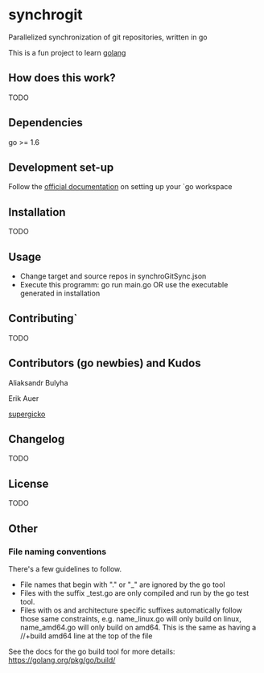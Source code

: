 # synchrogit

Parallelized synchronization of git repositories, written in go

This is a fun project to learn [golang](https://golang.org/)


## How does this work?

TODO

## Dependencies

go >= 1.6

## Development set-up

Follow the [official documentation](https://golang.org/doc/install) on setting up your `go workspace

## Installation

TODO

## Usage

- Change target and source repos in synchroGitSync.json
- Execute this programm: go run main.go OR use the executable generated in installation

## Contributing`

TODO

## Contributors (go newbies) and Kudos

Aliaksandr Bulyha

Erik Auer

[supergicko](https://github.com/supergicko)

## Changelog

TODO

## License

TODO

## Other

### File naming conventions
There's a few guidelines to follow.
- File names that begin with "." or "_" are ignored by the go tool
- Files with the suffix _test.go are only compiled and run by the go test tool.
- Files with os and architecture specific suffixes automatically follow those same constraints, e.g. name_linux.go will only build on linux, name_amd64.go will only build on amd64. This is the same as having a //+build amd64 line at the top of the file

See the docs for the go build tool for more details: https://golang.org/pkg/go/build/